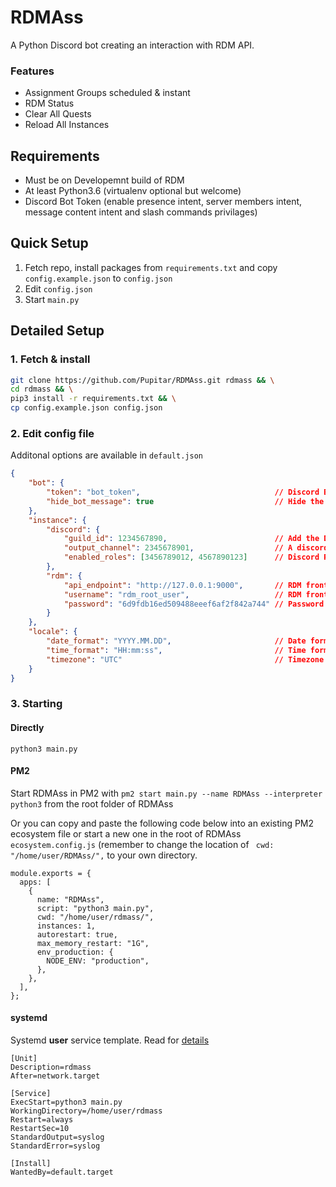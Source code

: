# RDMAss
A Python Discord bot creating an interaction with RDM API.

### Features
- Assignment Groups scheduled & instant
- RDM Status
- Clear All Quests
- Reload All Instances

## Requirements
- Must be on Developemnt build of RDM
- At least Python3.6 (virtualenv optional but welcome)
- Discord Bot Token (enable presence intent, server members intent, message content intent and slash commands privilages)

## Quick Setup
1. Fetch repo, install packages from `requirements.txt` and copy `config.example.json` to `config.json`
2. Edit `config.json`
3. Start `main.py`


## Detailed Setup

### 1. Fetch & install
```sh
git clone https://github.com/Pupitar/RDMAss.git rdmass && \
cd rdmass && \
pip3 install -r requirements.txt && \
cp config.example.json config.json
```

### 2. Edit config file

Additonal options are available in `default.json`

```json
{
    "bot": {
        "token": "bot_token",                              // Discord Bot Token
        "hide_bot_message": true                           // Hide the bot mesage - true | false
    },
    "instance": {
        "discord": {
            "guild_id": 1234567890,                        // Add the Discord Guild ID for the server the bot will be run on
            "output_channel": 2345678901,                  // A discord channel where output of scheduled jobs will be sent.
            "enabled_roles": [3456789012, 4567890123]      // Discord Role ID's that you authorise to use the commands.
        },
        "rdm": {
            "api_endpoint": "http://127.0.0.1:9000",       // RDM front end Endpoint
            "username": "rdm_root_user",                   // RDM front end user (must have admin permissions)
            "password": "6d9fdb16ed509488eeef6af2f842a744" // Password for the front end user
        }
    },
    "locale": {
        "date_format": "YYYY.MM.DD",                       // Date format
        "time_format": "HH:mm:ss",                         // Time format
        "timezone": "UTC"                                  // Timezone (used for assignement scheduler)
    }
}
```

### 3. Starting

#### Directly

`python3 main.py`

#### PM2
Start RDMAss in PM2 with `pm2 start main.py --name RDMAss --interpreter python3` from the root folder of RDMAss<p>
Or you can copy and paste the following code below into an existing PM2 ecosystem file or start a new one in the root of RDMAss `ecosystem.config.js` (remember to change the location of ` cwd: "/home/user/RDMAss/",` to your own directory.

```
module.exports = {
  apps: [
    {
      name: "RDMAss",
      script: "python3 main.py",
      cwd: "/home/user/rdmass/",
      instances: 1,
      autorestart: true,
      max_memory_restart: "1G",
      env_production: {
        NODE_ENV: "production",
      },
    },
  ],
};
```

#### systemd
    
Systemd __user__ service template. Read for [details](https://wiki.archlinux.org/title/systemd/User)

```
[Unit]
Description=rdmass
After=network.target

[Service]
ExecStart=python3 main.py
WorkingDirectory=/home/user/rdmass
Restart=always
RestartSec=10
StandardOutput=syslog
StandardError=syslog

[Install]
WantedBy=default.target
```
